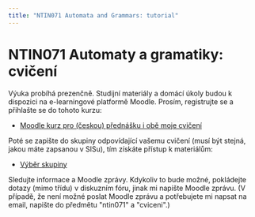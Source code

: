 ```yaml
---
title: "NTIN071 Automata and Grammars: tutorial"
---
```


# NTIN071 Automaty a gramatiky: cvičení

Výuka probíhá prezenčně. Studijní materiály a domácí úkoly budou k dispozici na e-learningové platformě Moodle. Prosím, registrujte se a přihlašte se do tohoto kurzu:

* [Moodle kurz pro (českou) přednášku i obě moje cvičení](https://dl1.cuni.cz/course/view.php?id=5119)

Poté se zapište do skupiny odpovídající vašemu cvičení (musí být stejná, jakou máte zapsanou v SISu), tím získáte přístup k materiálům:

* [Výběr skupiny](https://dl1.cuni.cz/mod/groupselect/view.php?id=481401)

Sledujte informace a Moodle zprávy. Kdykoliv to bude možné, pokládejte dotazy (mimo třídu) v diskuzním fóru, jinak mi napište Moodle zprávu. (V případě, že není možné poslat Moodle zprávu a potřebujete mi napsat na email, napište do předmětu "ntin071" a "cviceni".)